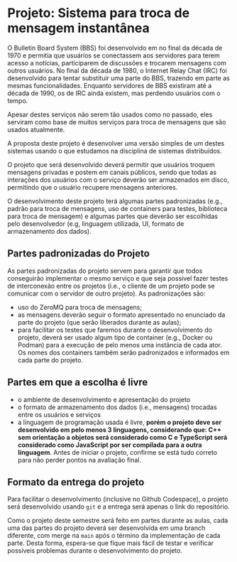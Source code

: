# Projeto: Sistema para troca de mensagem instantânea

O Bulletin Board System (BBS) foi desenvolvido em no final da década de 1970 e permitia que usuários se conectassem aos servidores para terem acesso a notícias, participarem de discussões e trocarem mensagens com outros usuários. No final da década de 1980, o Internet Relay Chat (IRC) foi desenvolvido para tentar substituir uma parte do BBS, trazendo em parte as mesmas funcionalidades. Enquanto servidores de BBS existiram até a década de 1990, os de IRC ainda existem, mas perdendo usuários com o tempo.

Apesar destes serviços não serem tão usados como no passado, eles serviram como base de muitos serviços para troca de mensagens que são usados atualmente.

A proposta deste projeto é desenvolver uma versão simples de um destes sistemas usando o que estudamos na disciplina de sistemas distribuídos.

O projeto que será desenvolvido deverá permitir que usuários troquem mensagens privadas e postem em canais públicos, sendo que todas as interações dos usuários com o serviço deverão ser armazenados em disco, permitindo que o usuário recupere mensagens anteriores.

O desenvolvimento deste projeto terá algumas partes padronizadas (e.g., padrão para troca de mensagens, uso de containers para testes, biblioteca para troca de mensagem) e algumas partes que deverão ser escolhidas pelo desenvolvedor (e.g, linguagem utilizada, UI, formato de armazenamento dos dados).

## Partes padronizadas do Projeto

As partes padronizadas do projeto servem para garantir que todos conseguirão implementar o mesmo serviço e que seja possível fazer testes de interconexão entre os projetos (i.e., o cliente de um projeto pode se comunicar com o servidor de outro projeto). As padronizações são:
- uso do ZeroMQ para troca de mensagens;
- as mensagens deverão seguir o formato apresentado no enunciado da parte do projeto (que serão liberados durante as aulas);
- para facilitar os testes que faremos durante o desenvolvimento do projeto, deverá ser usado algum tipo de container (e.g., Docker ou Podman) para a execução de pelo menos uma instância de cada ator. Os nomes dos containers também serão padronizados e informados em cada parte do projeto.

## Partes em que a escolha é livre
- o ambiente de desenvolvimento e apresentação do projeto
- o formato de armazenamento dos dados (i.e., mensagens) trocadas entre os usuários e serviços
- a linguagem de programação usada é livre, **porém o projeto deve ser desenvolvido em pelo menos 3 linguagens, considerando que: C++ sem orientação a objetos será considerado como C e TypeScript será considerado como JavaScript por ser compilada para a outra linguagem**. Antes de iniciar o projeto, confirme se está tudo correto para não perder pontos na avaliação final.

## Formato da entrega do projeto
Para facilitar o desenvolvimento (inclusive no Github Codespace), o projeto será desenvolvido usando `git` e a entrega será apenas o link do repositório.

Como o projeto deste semestre será feito em partes durante as aulas, cada uma das partes do projeto deverá ser desenvolvida em uma branch diferente, com merge na `main` após o término da implementação de cada parte. Desta forma, espera-se que fique mais fácil de testar e verificar possíveis problemas durante o desenvolvimento do projeto.

